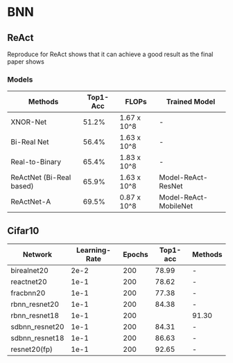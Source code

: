 # BNN 
## ReAct 
Reproduce for ReAct shows that it can achieve a good result as the final paper shows

### Models

| Methods | Top1-Acc | FLOPs | Trained Model | 
| - | - | - | - |
XNOR-Net | 51.2% | 1.67 x 10^8 | - |
Bi-Real Net | 56.4% | 1.63 x 10^8 | - | 
Real-to-Binary | 65.4% | 1.83 x 10^8 | -
ReActNet (Bi-Real based) | 65.9% | 1.63 x 10^8 | Model-ReAct-ResNet
ReActNet-A | 69.5% | 0.87 x 10^8 | Model-ReAct-MobileNet

## Cifar10 
| Network | Learning-Rate | Epochs | Top1-acc | Methods 
| - | - | - | - | - |
| birealnet20 | 2e-2 | 200 | 78.99 | - | 
| reactnet20 | 1e-1 | 200 | 78.62 | - |
| fracbnn20 | 1e-1 | 200 | 77.38 | - |
| rbnn_resnet20 | 1e-1 | 200 | 84.38 | - | 
| rbnn_resnet18 | 1e-1 | 200 | | 91.30 | 
| sdbnn_resnet20 | 1e-1 | 200 |84.31 | - | 
| sdbnn_resnet18 | 1e-1 | 200 | 86.63 | - | 
| resnet20(fp) | 1e-1 | 200 | 92.65 | - | 